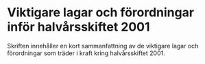 # Viktigare lagar och förordningar inför halvårsskiftet 2001

Skriften innehåller en kort sammanfattning av de viktigare lagar och förordningar som träder i kraft kring halvårsskiftet 2001\.
